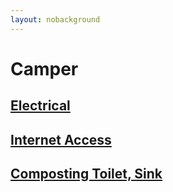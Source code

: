 ```yaml
---
layout: nobackground
---
```

# Camper

## [Electrical](./electrical/)
## [Internet Access](./internet/)
## [Composting Toilet, Sink](./toilet-sink/)